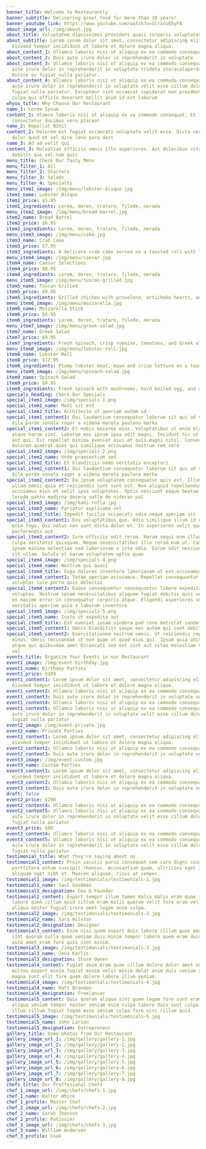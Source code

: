 ```yaml
---
banner_title: Welcome to Restaurantly
banner_subtitle: Delivering great food for more than 18 years!
banner_youtube_link: https://www.youtube.com/watch?v=GlrxcuEDyF8
about_image_url: /img/about.jpg
about_title: Voluptatem dignissimos provident quasi corporis voluptates sit assumenda.
about_subtitle: Lorem ipsum dolor sit amet, consectetur adipiscing elit, sed do
  eiusmod tempor incididunt ut labore et dolore magna aliqua.
about_content_1: Ullamco laboris nisi ut aliquip ex ea commodo consequat.
about_content_2: Duis aute irure dolor in reprehenderit in voluptate
about_content_3: Ullamco laboris nisi ut aliquip ex ea commodo consequat. Duis
  aute irure dolor in reprehenderit in voluptate trideta storacalaperda mastiro
  dolore eu fugiat nulla pariatur.
about_content_4: Ullamco laboris nisi ut aliquip ex ea commodo consequat. Duis
  aute irure dolor in reprehenderit in voluptate velit esse cillum dolore eu
  fugiat nulla pariatur. Excepteur sint occaecat cupidatat non proident, sunt in
  culpa qui officia deserunt mollit anim id est laborum
whyus_title: Why Choose Our Restaurant
name_1: Lorem Ipsum
content_1: Ulamco laboris nisi ut aliquip ex ea commodo consequat. Et
  consectetur ducimus vero placeat
name_2: Repellat Nihil
content_2: Dolorem est fugiat occaecati voluptate velit esse. Dicta veritatis
  dolor quod et vel dire leno para dest
name_3: Ad ad velit qui
content_3: Molestiae officiis omnis illo asperiores. Aut doloribus vitae sunt
  debitis quo vel nam quis
menu_title: Check Our Tasty Menu
menu_filter_1: All
menu_filter_2: Starters
menu_filter_3: Salads
menu_filter_4: Specialty
menu_item1_image: /img/menu/lobster-bisque.jpg
item1_name: Lobster Bisque
item1_price: $5.95
item1_ingredients: Lorem, deren, trataro, filede, nerada
menu_item2_image: /img/menu/bread-barrel.jpg
item2_name: Bread Barrel
item2_price: $6.95
item2_ingredients: Lorem, deren, trataro, filede, nerada
menu_item3_image: /img/menu/cake.jpg
item3_name: Crab Cake
item3_price: $7.95
item3_ingredients: A delicate crab cake served on a toasted roll with lettuce and tartar sauce
menu_item4_image: /img/menu/caesar.jpg
item4_name: Caesar Selections
item4_price: $8.95
item4_ingredients: Lorem, deren, trataro, filede, nerada
menu_item5_image: /img/menu/tuscan-grilled.jpg
item5_name: Tuscan Grilled
item5_price: $9.95
item5_ingredients: Grilled chicken with provolone, artichoke hearts, and roasted red pesto
menu_item6_image: /img/menu/mozzarella.jpg
item6_name: Mozzarella Stick
item6_price: $4.95
item6_ingredients: Lorem, deren, trataro, filede, nerada
menu_item7_image: /img/menu/greek-salad.jpg
item7_name: Greek Salad
item7_price: $9.95
item7_ingredients: Fresh spinach, crisp romaine, tomatoes, and Greek olives
menu_item8_image: /img/menu/lobster-roll.jpg
item8_name: Lobster Roll
item8_price: $12.95
item8_ingredients: Plump lobster meat, mayo and crisp lettuce on a toasted bulky roll
menu_item9_image: /img/menu/spinach-salad.jpg
item9_name: Spinach Salad
item9_price: $9.95
item9_ingredients: Fresh spinach with mushrooms, hard boiled egg, and warm bacon vinaigrette
specials_heading: Check Our Specials
special_item1_image: /img/specials-1.png
special_item1_name: Modi sit est
special_item1_title: Architecto ut aperiam autem id
special_item1_content1: Qui laudantium consequatur laborum sit qui ad sapiente
  dila parde sonata raqer a videna mareta paulona marka
special_item1_content2: Et nobis maiores eius. Voluptatibus ut enim blanditiis
  atque harum sint. Laborum eos ipsum ipsa odit magni. Incidunt hic ut molestiae
  aut qui. Est repellat minima eveniet eius et quis magni nihil. Consequatur
  dolorem quaerat quos qui similique accusamus nostrum rem vero
special_item2_image: /img/specials-2.png
special_item2_name: Unde praesentium sed
special_item2_title: Et blanditiis nemo veritatis excepturi
special_item2_content1: Qui laudantium consequatur laborum sit qui ad sapiente
  dila parde sonata raqer a videna mareta paulona marka
special_item2_content2: Ea ipsum voluptatem consequatur quis est. Illum error
  ullam omnis quia et reiciendis sunt sunt est. Non aliquid repellendus itaque
  accusamus eius et velit ipsa voluptates. Optio nesciunt eaque beatae accusamus
  lerode pakto madirna desera vafle de nideran pal
special_item3_image: /img/kadi-rotla.jpg
special_item3_name: Pariatur explicabo vel
special_item3_title: Impedit facilis occaecati odio neque aperiam sit
special_item3_content1: Eos voluptatibus quo. Odio similique illum id quidem non
  enim fuga. Qui natus non sunt dicta dolor et. In asperiores velit quaerat
  perferendis aut
special_item3_content2: Iure officiis odit rerum. Harum sequi eum illum corrupti
  culpa veritatis quisquam. Neque necessitatibus illo rerum eum ut. Commodi
  ipsam minima molestiae sed laboriosam a iste odio. Earum odit nesciunt fugiat
  sit ullam. Soluta et harum voluptatem optio quae
special_item4_image: /img/specials-4.png
special_item4_name: Nostrum qui quasi
special_item4_title: Fuga dolores inventore laboriosam ut est accusamus laboriosam dolore
special_item4_content1: Totam aperiam accusamus. Repellat consequuntur iure
  voluptas iure porro quis delectus
special_item4_content2: Eaque consequuntur consequuntur libero expedita in
  voluptas. Nostrum ipsam necessitatibus aliquam fugiat debitis quis velit. Eum
  ex maxime error in consequatur corporis atque. Eligendi asperiores sed qui
  veritatis aperiam quia a laborum inventore
special_item5_image: /img/specials-5.png
special_item5_name: Iusto ut expedita aut
special_item5_title: Est eveniet ipsam sindera pad rone matrelat sando reda
special_item5_content1: Omnis blanditiis saepe eos autem qui sunt debitis porro quia.
special_item5_content2: Exercitationem nostrum omnis. Ut reiciendis repudiandae
  minus. Omnis recusandae ut non quam ut quod eius qui. Ipsum quia odit vero
  atque qui quibusdam amet Occaecati sed est sint aut vitae molestiae voluptate
  vel
events_title: Organize Your Events in our Restaurant
event1_image: /img/event-birthday.jpg
event1_name: Birthday Parties
event1_price: $189
event1_content1: Lorem ipsum dolor sit amet, consectetur adipiscing elit, sed do
  eiusmod tempor incididunt ut labore et dolore magna aliqua.
event1_content2: Ullamco laboris nisi ut aliquip ex ea commodo consequat.
event1_content3: Duis aute irure dolor in reprehenderit in voluptate velit.
event1_content4: Ullamco laboris nisi ut aliquip ex ea commodo consequat.
event1_content5: Ullamco laboris nisi ut aliquip ex ea commodo consequat. Duis
  aute irure dolor in reprehenderit in voluptate velit esse cillum dolore eu
  fugiat nulla pariatur
event2_image: /img/event-private.jpg
event2_name: Private Parties
event2_content1: Lorem ipsum dolor sit amet, consectetur adipiscing elit, sed do
  eiusmod tempor incididunt ut labore et dolore magna aliqua.
event2_content2: Ullamco laboris nisi ut aliquip ex ea commodo consequat.
event2_content3: Duis aute irure dolor in reprehenderit in voluptate velit.
event3_image: /img/event-custom.jpg
event3_name: Custom Parties
event3_content1: Lorem ipsum dolor sit amet, consectetur adipiscing elit, sed do
  eiusmod tempor incididunt ut labore et dolore magna aliqua.
event3_content2: Ullamco laboris nisi ut aliquip ex ea commodo consequat.
event3_content3: Duis aute irure dolor in reprehenderit in voluptate velit.
draft: false
event2_price: $290
event2_content4: Ullamco laboris nisi ut aliquip ex ea commodo consequat.
event2_content5: Ullamco laboris nisi ut aliquip ex ea commodo consequat. Duis
  aute irure dolor in reprehenderit in voluptate velit esse cillum dolore eu
  fugiat nulla pariatur
event3_price: $99
event3_content4: Ullamco laboris nisi ut aliquip ex ea commodo consequat.
event3_content5: Ullamco laboris nisi ut aliquip ex ea commodo consequat. Duis
  aute irure dolor in reprehenderit in voluptate velit esse cillum dolore eu
  fugiat nulla pariatur
testimonial_title: What they're saying about us
testimonial1_content: Proin iaculis purus consequat sem cure digni ssim donec
  porttitora entum suscipit rhoncus. Accusantium quam, ultricies eget id,
  aliquam eget nibh et. Maecen aliquam, risus at semper.
testimonial1_image: /img/testimonials/testimonials-1.jpg
testimonial1_name: Saul Goodman
testimonial1_designation: Ceo & Founder
testimonial2_content: Export tempor illum tamen malis malis eram quae irure esse
  labore quem cillum quid cillum eram malis quorum velit fore eram velit sunt
  aliqua noster fugiat irure amet legam anim culpa.
testimonial2_image: /img/testimonials/testimonials-2.jpg
testimonial2_name: Sara Wilsson
testimonial2_designation: Designer
testimonial3_content: Enim nisi quem export duis labore cillum quae magna enim
  sint quorum nulla quem veniam duis minim tempor labore quem eram duis noster
  aute amet eram fore quis sint minim.
testimonial3_image: /img/testimonials/testimonials-3.jpg
testimonial3_name: Jena Karlis
testimonial3_designation: Store Owner
testimonial4_content: Fugiat enim eram quae cillum dolore dolor amet nulla culpa
  multos export minim fugiat minim velit minim dolor enim duis veniam ipsum anim
  magna sunt elit fore quem dolore labore illum veniam.
testimonial4_image: /img/testimonials/testimonials-4.jpg
testimonial4_name: Matt Brandon
testimonial4_designation: Freelancer
testimonial5_content: Quis quorum aliqua sint quem legam fore sunt eram irure
  aliqua veniam tempor noster veniam enim culpa labore duis sunt culpa nulla
  illum cillum fugiat legam esse veniam culpa fore nisi cillum quid.
testimonial5_image: /img/testimonials/testimonials-5.jpg
testimonial5_name: John Larson
testimonial5_designation: Entrepreneur
gallery_title: Some photos from Our Restaurant
gallery_image_url_1: /img/gallery/gallery-1.jpg
gallery_image_url_2: /img/gallery/gallery-2.jpg
gallery_image_url_3: /img/gallery/gallery-3.jpg
gallery_image_url_4: /img/gallery/gallery-4.jpg
gallery_image_url_5: /img/gallery/gallery-5.jpg
gallery_image_url_6: /img/gallery/gallery-6.jpg
gallery_image_url_7: /img/gallery/gallery-7.jpg
gallery_image_url_8: /img/gallery/gallery-8.jpg
chefs_title: Our Proffesional Chefs
chef_1_image_url: /img/chefs/chefs-1.jpg
chef_1_name: Walter White
chef_1_profile: Master Chef
chef_2_image_url: /img/chefs/chefs-2.jpg
chef_2_name: Sarah Jhonson
chef_2_profile: Patissier
chef_3_image_url: /img/chefs/chefs-3.jpg
chef_3_name: William Anderson
chef_3_profile: Cook
---
```

